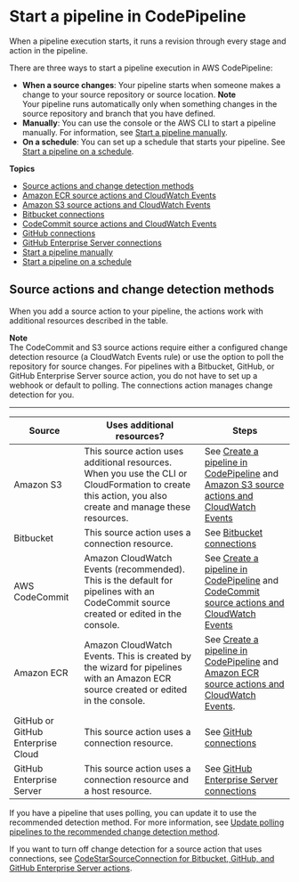 # Start a pipeline in CodePipeline<a name="pipelines-about-starting"></a>

When a pipeline execution starts, it runs a revision through every stage and action in the pipeline\.

There are three ways to start a pipeline execution in AWS CodePipeline:
+ **When a source changes**: Your pipeline starts when someone makes a change to your source repository or source location\. 
**Note**  
Your pipeline runs automatically only when something changes in the source repository and branch that you have defined\.
+ **Manually**: You can use the console or the AWS CLI to start a pipeline manually\. For information, see [Start a pipeline manually](pipelines-rerun-manually.md)\.
+ **On a schedule**: You can set up a schedule that starts your pipeline\. See [Start a pipeline on a schedule](pipelines-trigger-source-schedule.md)\.

**Topics**
+ [Source actions and change detection methods](#change-detection-methods)
+ [Amazon ECR source actions and CloudWatch Events](create-cwe-ecr-source.md)
+ [Amazon S3 source actions and CloudWatch Events](create-cloudtrail-S3-source.md)
+ [Bitbucket connections](connections-bitbucket.md)
+ [CodeCommit source actions and CloudWatch Events](triggering.md)
+ [GitHub connections](connections-github.md)
+ [GitHub Enterprise Server connections](connections-ghes.md)
+ [Start a pipeline manually](pipelines-rerun-manually.md)
+ [Start a pipeline on a schedule](pipelines-trigger-source-schedule.md)

## Source actions and change detection methods<a name="change-detection-methods"></a>

When you add a source action to your pipeline, the actions work with additional resources described in the table\.

**Note**  
The CodeCommit and S3 source actions require either a configured change detection resource \(a CloudWatch Events rule\) or use the option to poll the repository for source changes\. For pipelines with a Bitbucket, GitHub, or GitHub Enterprise Server source action, you do not have to set up a webhook or default to polling\. The connections action manages change detection for you\. 


****  

| Source | Uses additional resources? | Steps | 
| --- | --- | --- | 
| Amazon S3 | This source action uses additional resources\. When you use the CLI or CloudFormation to create this action, you also create and manage these resources\. | See [Create a pipeline in CodePipeline](pipelines-create.md) and [Amazon S3 source actions and CloudWatch Events](create-cloudtrail-S3-source.md)  | 
| Bitbucket | This source action uses a connection resource\. | See [Bitbucket connections](connections-bitbucket.md) | 
| AWS CodeCommit | Amazon CloudWatch Events \(recommended\)\. This is the default for pipelines with an CodeCommit source created or edited in the console\. | See [Create a pipeline in CodePipeline](pipelines-create.md) and [ CodeCommit source actions and CloudWatch Events](triggering.md) | 
| Amazon ECR | Amazon CloudWatch Events\. This is created by the wizard for pipelines with an Amazon ECR source created or edited in the console\. | See [Create a pipeline in CodePipeline](pipelines-create.md) and [ Amazon ECR source actions and CloudWatch Events](create-cwe-ecr-source.md)\. | 
| GitHub or GitHub Enterprise Cloud | This source action uses a connection resource\. | See [GitHub connections](connections-github.md) | 
| GitHub Enterprise Server | This source action uses a connection resource and a host resource\. | See [GitHub Enterprise Server connections](connections-ghes.md) | 

If you have a pipeline that uses polling, you can update it to use the recommended detection method\. For more information, see [Update polling pipelines to the recommended change detection method](trigger-S3-migration-cwe.md)\.

If you want to turn off change detection for a source action that uses connections, see [CodeStarSourceConnection for Bitbucket, GitHub, and GitHub Enterprise Server actions](action-reference-CodestarConnectionSource.md)\.